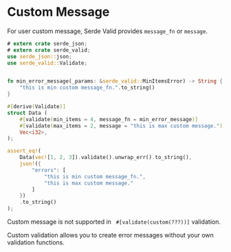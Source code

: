 # Custom Message

For user custom message, Serde Valid provides `message_fn` or `message`.

```rust
# extern crate serde_json;
# extern crate serde_valid;
use serde_json::json;
use serde_valid::Validate;


fn min_error_message(_params: &serde_valid::MinItemsError) -> String {
    "this is min custom message_fn.".to_string()
}

#[derive(Validate)]
struct Data (
    #[validate(min_items = 4, message_fn = min_error_message)]
    #[validate(max_items = 2, message = "this is max custom message.")]
    Vec<i32>,
);

assert_eq!(
    Data(vec![1, 2, 3]).validate().unwrap_err().to_string(),
    json!({
        "errors": [
            "this is min custom message_fn.",
            "this is max custom message."
        ]
    })
    .to_string()
);
```

<div class="warning">
Custom message is not supported in 
<code> #[validate(custom(???))]</code> validation.

Custom validation allows you to create error messages without your own validation functions.    
</div>
